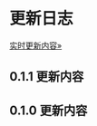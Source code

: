 # 更新日志
[实时更新内容»](https://lintex.notion.site/8c5fd0d6c0af48efa21f7970599425f5?pvs=4)
## 0.1.1 更新内容

## 0.1.0 更新内容

